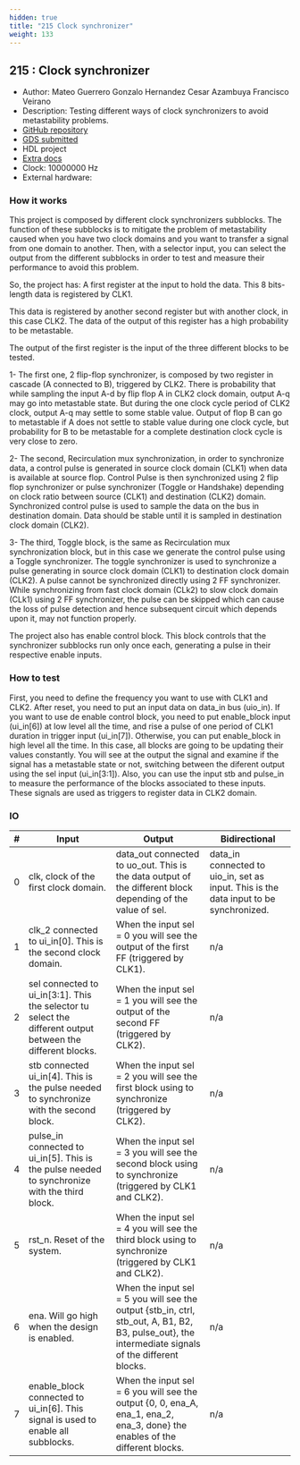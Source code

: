 ```yaml
---
hidden: true
title: "215 Clock synchronizer"
weight: 133
---
```


## 215 : Clock synchronizer

* Author: Mateo Guerrero Gonzalo Hernandez Cesar Azambuya Francisco Veirano
* Description: Testing different ways of clock synchronizers to avoid metastability problems.
* [GitHub repository](https://github.com/pacoveirano/tt04-synchronizer)
* [GDS submitted](https://github.com/pacoveirano/tt04-synchronizer/actions/runs/6077449741)
* HDL project
* [Extra docs]()
* Clock: 10000000 Hz
* External hardware: 



### How it works

This project is composed by different clock synchronizers subblocks. The function of these subblocks is to mitigate the problem of metastability
caused when you have two clock domains and you want to transfer a signal from one domain to another.
Then, with a selector input, you can select the output from the different subblocks in order to test and measure their performance to avoid this problem.

So, the project has:
A first register at the input to hold the data. This 8 bits-length data is registered by CLK1.

This data is registered by another second register but with another clock, in this case CLK2. The data of the output of this register
has a high probability to be metastable.

The output of the first register is the input of the three different blocks to be tested.

1- The first one, 2 flip-flop synchronizer, is composed by two register in cascade (A connected to B), triggered by CLK2.
There is probability that while sampling the input A-d by flip flop A in CLK2 clock domain, output A-q may go into metastable state.
But during the one clock cycle period of CLK2 clock, output A-q may settle to some stable value.
Output of flop B can go to metastable if A does not settle to stable value during one clock cycle, but probability for B to be metastable for
a complete destination clock cycle is very close to zero.

2- The second, Recirculation mux synchronization, in order to synchronize data, a control pulse is generated in source clock domain (CLK1) when data is available at source flop.
Control Pulse is then synchronized using 2 flip flop synchronizer or pulse synchronizer (Toggle or Handshake) depending on clock ratio between source (CLK1) and destination (CLK2) domain.
Synchronized control pulse is used to sample the data on the bus in destination domain. Data should be stable until it is sampled in destination clock domain (CLK2).

3- The third, Toggle block, is the same as Recirculation mux synchronization block, but in this case we generate the control pulse using a Toggle synchronizer.
The toggle synchronizer is used to synchronize a pulse generating in source clock domain (CLK1) to destination clock domain (CLK2).
A pulse cannot be synchronized directly using 2 FF synchronizer. While synchronizing from fast clock domain (CLk2) to slow clock domain (CLk1)
using 2 FF synchronizer, the pulse can be skipped which can cause the loss of pulse detection and hence subsequent circuit which
depends upon it, may not function properly.

The project also has enable control block. This block controls that the synchronizer subblocks run only once each, generating a pulse in their respective enable inputs.


### How to test

First, you need to define the frequency you want to use with CLK1 and CLK2.
After reset, you need to put an input data on data_in bus (uio_in).
If you want to use de enable control block, you need to put enable_block input (ui_in[6]) at low level all the time, and rise a pulse of one period of CLK1 duration in trigger input (ui_in[7]).
Otherwise, you can put enable_block in high level all the time. In this case, all blocks are going to be updating their values constantly.
You will see at the output the signal and examine if the signal has a metastable state or not, switching between the diferent output using the sel input (ui_in[3:1]).
Also, you can use the input stb and pulse_in to measure the performance of the blocks associated to these inputs. These signals are used as triggers to register data in CLK2 domain.


### IO

| # | Input        | Output       | Bidirectional      |
|---|--------------|--------------| -------------------|
| 0 | clk, clock of the first clock domain.  | data_out connected to uo_out. This is the data output of the different block depending of the value of sel. | data_in connected to uio_in, set as input. This is the data input to be synchronized. |
| 1 | clk_2 connected to ui_in[0]. This is the second clock domain.  | When the input sel = 0 you will see the output of the first FF (triggered by CLK1). | n/a |
| 2 | sel connected to ui_in[3:1]. This the selector tu select the different output between the different blocks.  | When the input sel = 1 you will see the output of the second FF (triggered by CLK2). | n/a |
| 3 | stb connected ui_in[4]. This is the pulse needed to synchronize with the second block.  | When the input sel = 2 you will see the first block using to synchronize (triggered by CLK2). | n/a |
| 4 | pulse_in connected to ui_in[5]. This is the pulse needed to synchronize with the third block.  | When the input sel = 3 you will see the second block using to synchronize (triggered by CLK1 and CLK2). | n/a |
| 5 | rst_n. Reset of the system.  | When the input sel = 4 you will see the third block using to synchronize (triggered by CLK1 and CLK2). | n/a |
| 6 | ena. Will go high when the design is enabled.  | When the input sel = 5 you will see the output {stb_in, ctrl, stb_out, A, B1, B2, B3, pulse_out}, the intermediate signals of the different blocks. | n/a |
| 7 | enable_block connected to ui_in[6]. This signal is used to enable all subblocks.  | When the input sel = 6 you will see the output {0, 0, ena_A, ena_1, ena_2, ena_3, done} the enables of the different blocks. | n/a |

